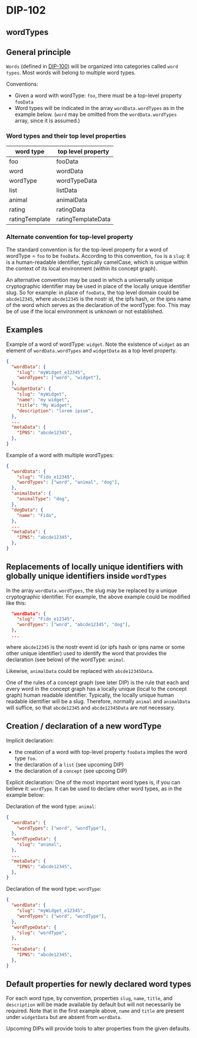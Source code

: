 DIP-102
======

wordTypes
------------------------------

## General principle

`Words` (defined in [DIP-100](100.md)) will be organized into categories called `word types`. Most words will belong to multiple word types.

Conventions:
- Given a word with wordType: `foo`, there must be a top-level property `fooData`
- Word types will be indicated in the array `wordData.wordTypes` as in the example below. (`word` may be omitted from the `wordData.wordTypes` array, since it is assumed.)

### Word types and their top level properties

| word type | top level property |
| ----- | ----- |
| foo | fooData |
| word | wordData |
| wordType | wordTypeData |
| list | listData |
| animal | animalData |
| rating | ratingData |
| ratingTemplate | ratingTemplateData |

### Alternate convention for top-level property

The standard convention is for the top-level property for a word of wordType = `foo` to be `fooData`. According to this convention, `foo` is a `slug`: it is a human-readable identifier, typically camelCase, which is unique within the context of its local environment (within its concept graph).

An alternative convention may be used in which a universally unique cryptographic identifier may be used in place of the locally unique identifier slug. So for example: in place of `fooData`, the top level domain could be `abcde12345`, where `abcde12345` is the nostr id, the ipfs hash, or the ipns name of the word which serves as the declaration of the wordType: foo. This may be of use if the local environment is unknown or not established. 

## Examples

Example of a word of wordType: `widget`. Note the existence of `widget` as an element of `wordData.wordTypes` and `widgetData` as a top level property.

```json
{
  "wordData": {
    "slug": "myWidget_e12345",
    "wordTypes": ["word", "widget"],
  },
  "widgetData": {
    "slug": "myWidget",
    "name": "my widget",
    "title": "My Widget",
    "description": "lorem ipsum",
  },
  ...
  "metaData": {
    "IPNS": "abcde12345",
  },
}
```

Example of a word with multiple wordTypes:

```json
{
  "wordData": {
    "slug": "Fido_e12345",
    "wordTypes": ["word", "animal", "dog"],
  },
  "animalData": {
    "animalType": "dog",
  },
  "dogData": {
    "name": "Fido",
  },
  ...
  "metaData": {
    "IPNS": "abcde12345",
  },
}
```

## Replacements of locally unique identifiers with globally unique identifiers inside `wordTypes`

In the array `wordData.wordTypes`, the slug may be replaced by a unique cryptographic identifier. For example, the above example could be modified like this:

```json
  "wordData": {
    "slug": "Fido_e12345",
    "wordTypes": ["word", "abcde12345", "dog"],
  },
  ...
```

where `abcde12345` is the nostr event id (or ipfs hash or ipns name or some other unique identifier) used to identify the word that provides the declaration (see below) of the wordType: `animal`.

Likewise, `animalData` could be replaced with `abcde12345Data`.

One of the rules of a concept graph (see later DIP) is the rule that each and every word in the concept graph has a locally unique (local to the concept graph) human readable identifier. Typically, the locally unique human readable identifier will be a slug. Therefore, normally `animal` and `animalData` will suffice, so that `abcde12345` and `abcde12345Data` are not necessary.

## Creation / declaration of a new wordType

Implicit declaration:
- the creation of a word with top-level property `fooData` implies the word type `foo`.
- the declaration of a `list` (see upcoming DIP)
- the declaration of a `concept` (see upcoing DIP)

Explicit declaration:
One of the most important word types is, if you can believe it: `wordType`. It can be used to declare other word types, as in the example below:

Declaration of the word type: `animal`:

```json
{
  "wordData": {
    "wordTypes": ["word", "wordType"],
  },
  "wordTypeData": {
    "slug": "animal",
  },
  ...
  "metaData": {
    "IPNS": "abcde12345",
  },
}
```

Declaration of the word type: `wordType`:

```json
{
  "wordData": {
    "slug": "myWidget_e12345",
    "wordTypes": ["word", "wordType"],
  },
  "wordTypeData": {
    "slug": "wordType",
  },
  ...
  "metaData": {
    "IPNS": "abcde12345",
  },
}
```

## Default properties for newly declared word types

For each word type, by convention, properties `slug`, `name`, `title`, and `description` will be made available by default but will not necessarily be required. Note that in the first example above, `name` and `title` are present under `widgetData` but are absent from `wordData`.

Upcoming DIPs will provide tools to alter properties from the given defaults.



